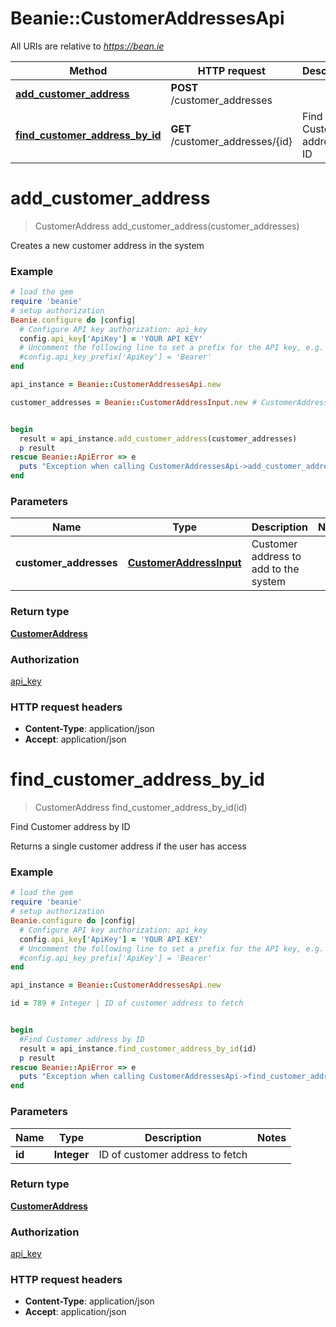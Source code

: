 # Beanie::CustomerAddressesApi

All URIs are relative to *https://bean.ie*

Method | HTTP request | Description
------------- | ------------- | -------------
[**add_customer_address**](CustomerAddressesApi.md#add_customer_address) | **POST** /customer_addresses | 
[**find_customer_address_by_id**](CustomerAddressesApi.md#find_customer_address_by_id) | **GET** /customer_addresses/{id} | Find Customer address by ID


# **add_customer_address**
> CustomerAddress add_customer_address(customer_addresses)



Creates a new customer address in the system

### Example
```ruby
# load the gem
require 'beanie'
# setup authorization
Beanie.configure do |config|
  # Configure API key authorization: api_key
  config.api_key['ApiKey'] = 'YOUR API KEY'
  # Uncomment the following line to set a prefix for the API key, e.g. 'Bearer' (defaults to nil)
  #config.api_key_prefix['ApiKey'] = 'Bearer'
end

api_instance = Beanie::CustomerAddressesApi.new

customer_addresses = Beanie::CustomerAddressInput.new # CustomerAddressInput | Customer address to add to the system


begin
  result = api_instance.add_customer_address(customer_addresses)
  p result
rescue Beanie::ApiError => e
  puts "Exception when calling CustomerAddressesApi->add_customer_address: #{e}"
end
```

### Parameters

Name | Type | Description  | Notes
------------- | ------------- | ------------- | -------------
 **customer_addresses** | [**CustomerAddressInput**](CustomerAddressInput.md)| Customer address to add to the system | 

### Return type

[**CustomerAddress**](CustomerAddress.md)

### Authorization

[api_key](../README.md#api_key)

### HTTP request headers

 - **Content-Type**: application/json
 - **Accept**: application/json



# **find_customer_address_by_id**
> CustomerAddress find_customer_address_by_id(id)

Find Customer address by ID

Returns a single customer address if the user has access

### Example
```ruby
# load the gem
require 'beanie'
# setup authorization
Beanie.configure do |config|
  # Configure API key authorization: api_key
  config.api_key['ApiKey'] = 'YOUR API KEY'
  # Uncomment the following line to set a prefix for the API key, e.g. 'Bearer' (defaults to nil)
  #config.api_key_prefix['ApiKey'] = 'Bearer'
end

api_instance = Beanie::CustomerAddressesApi.new

id = 789 # Integer | ID of customer address to fetch


begin
  #Find Customer address by ID
  result = api_instance.find_customer_address_by_id(id)
  p result
rescue Beanie::ApiError => e
  puts "Exception when calling CustomerAddressesApi->find_customer_address_by_id: #{e}"
end
```

### Parameters

Name | Type | Description  | Notes
------------- | ------------- | ------------- | -------------
 **id** | **Integer**| ID of customer address to fetch | 

### Return type

[**CustomerAddress**](CustomerAddress.md)

### Authorization

[api_key](../README.md#api_key)

### HTTP request headers

 - **Content-Type**: application/json
 - **Accept**: application/json




